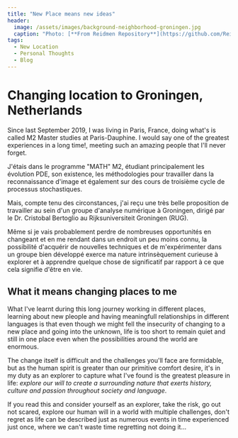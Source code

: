 ```yaml
---
title: "New Place means new ideas"
header:
  image: /assets/images/background-neighborhood-groningen.jpg
  caption: "Photo: [**From Reidmen Repository**](https://github.com/Reidmen)"
tags: 
  - New Location
  - Personal Thoughts
  - Blog
---
```


# Changing location to Groningen, Netherlands

Since last September 2019, I was living in Paris, France, doing what's is called M2 Master studies at Paris-Dauphine. I would say one of the greatest experiences in a long time!, meeting such an amazing people that I'll never forget.

J'étais dans le programme "MATH" M2, étudiant principalement les évolution PDE, son existence, les méthodologies pour travailler dans la reconnaissance d'image et également sur des cours de troisième cycle de processus stochastiques.

Mais, compte tenu des circonstances, j'ai reçu une très belle proposition de travailler au sein d'un groupe d'analyse numérique à Groningen, dirigé par le Dr. Cristobal Bertoglio au Rijksuniversiteit Groningen (RUG).

Même si je vais probablement perdre de nombreuses opportunités en changeant et en me rendant dans un endroit un peu moins connu, la possibilité d'acquérir de nouvelles techniques et de m'expérimenter dans un groupe bien développé exerce ma nature intrinsèquement curieuse à explorer et à apprendre quelque chose de significatif par rapport à ce que cela signifie d'être en vie.

## What it means changing places to me

What I've learnt during this long journey working in different places, learning about new pleople and having meaningfull relationships in different languages is that even though we might fell the insecurity of changing to a new place and going into the unknown, life is too short to remain quiet and still in one place even when the possibilities around the world are enormous.

The change itself is difficult and the challenges you'll face are formidable, but as the human spirit is greater than our primitive comfort desire, it's in my duty as an explorer to capture what I've found is the greatest pleasure in life: *explore our will to create a surrounding nature that exerts history, culture and passion throughout society and language*.

If you read this and consider yourself as an explorer, take the risk, go out not scared, explore our human will in a world with multiple challenges, don't regret as life can be described just as numerous events in time experienced just once, where we can't waste time regretting not doing it...
